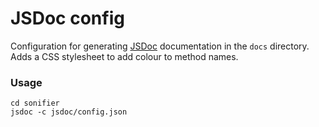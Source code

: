 # JSDoc config

Configuration for generating [JSDoc](http://usejsdoc.org) documentation in
the `docs` directory. Adds a CSS stylesheet to add colour to method names.

### Usage

```
cd sonifier
jsdoc -c jsdoc/config.json
```
